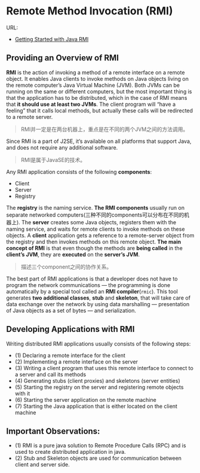 # Remote Method Invocation (RMI)

URL:

- [Getting Started with Java RMI](https://www.baeldung.com/java-rmi)

## Providing an Overview of RMI

**RMI** is the action of invoking a method of a remote interface on a remote object. It enables Java clients to invoke methods on Java objects living on the remote computer’s Java Virtual Machine (JVM). Both JVMs can be running on the same or different computers, but the most important thing is that the application has to be distributed, which in the case of RMI means that **it should use at least two JVMs**. The client program will “have a feeling” that it calls local methods, but actually these calls will be redirected to a remote server.

> RMI并一定是在两台机器上，重点是在不同的两个JVM之间的方法调用。

Since RMI is a part of J2SE, it’s available on all platforms that support Java, and does not require any additional software.

> RMI是属于JavaSE的技术。

Any RMI application consists of the following **components**:

- Client
- Server
- Registry

The **registry** is the naming service. **The RMI components** usually run on separate networked computers(三种不同的components可以分布在不同的机器上). The **server** creates some Java objects, registers them with the naming service, and waits for remote clients to invoke methods on these objects. A **client** application gets a reference to a remote-server object from the registry and then invokes methods on this remote object. **The main concept of RMI** is that even though the methods are **being called** in the **client’s JVM**, they are **executed** on the **server’s JVM**.

> 描述三个component之间的协作关系。

The best part of RMI applications is that a developer does not have to program the network communications — the programming is done automatically by a special tool called an **RMI compiler**(`rmic`). This tool generates **two additional classes**, **stub** and **skeleton**, that will take care of data exchange over the network by using data marshalling — presentation of Java objects as a set of bytes — and serialization.

## Developing Applications with RMI

Writing distributed RMI applications usually consists of the following steps:

- (1) Declaring a remote interface for the client
- (2) Implementing a remote interface on the server
- (3) Writing a client program that uses this remote interface to connect to a server and call its methods
- (4) Generating stubs (client proxies) and skeletons (server entities)
- (5) Starting the registry on the server and registering remote objects with it
- (6) Starting the server application on the remote machine
- (7) Starting the Java application that is either located on the client machine

## Important Observations:

- (1) RMI is a pure java solution to Remote Procedure Calls (RPC) and is used to create distributed application in java.
- (2) Stub and Skeleton objects are used for communication between client and server side.
